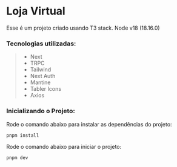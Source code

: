 # Loja Virtual

Esse é um projeto criado usando T3 stack.
Node v18 (18.16.0)

### Tecnologias utilizadas:

> - Next
> - TRPC
> - Tailwind
> - Next Auth
> - Mantine
> - Tabler Icons
> - Axios

### Inicializando o Projeto:

Rode o comando abaixo para instalar as dependências do projeto:

```bash
pnpm install
```

Rode o comando abaixo para iniciar o projeto:

```bash
pnpm dev
```
